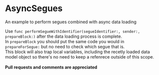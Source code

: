 # AsyncSegues
An example to perform segues combined with async data loading

Use `func performSegueWithIdentifier(segueIdentifier:, sender:, prepareBlock:)` after the data loading process is complete.<BR>
In `prepareBlock` you should put the same code you would in `prepareForSegue:` but no need to check which segue that is.<BR>
This block will also trap local variables, including the recetly loaded data model object so there's no need to keep a refenrece outside of this scope.<BR>
<BR>
__Pull requests and comments are appreciated__
